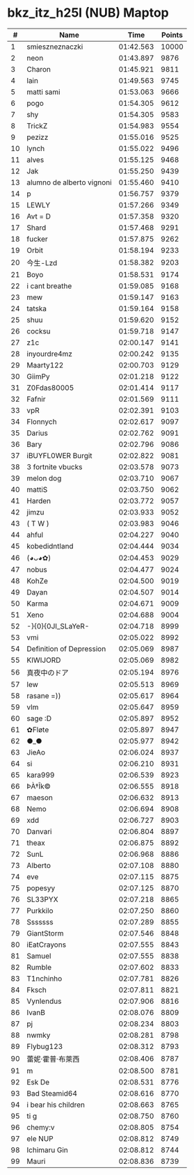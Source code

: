 # bkz_itz_h25l (NUB) Maptop

|  # | Name | Time | Points |
|-------------- | -------------- | -------------- | -------------- | 
| 1 | smieszneznaczki | 01:42.563 | 10000 | 
| 2 | neon | 01:43.897 | 9876 | 
| 3 | Charon | 01:45.921 | 9811 | 
| 4 | lain | 01:49.563 | 9745 | 
| 5 | matti sami | 01:53.063 | 9666 | 
| 6 | pogo | 01:54.305 | 9612 | 
| 7 | shy | 01:54.305 | 9583 | 
| 8 | TrickZ | 01:54.983 | 9554 | 
| 9 | pezizz | 01:55.016 | 9525 | 
| 10 | lynch | 01:55.022 | 9496 | 
| 11 | alves | 01:55.125 | 9468 | 
| 12 | Jak | 01:55.250 | 9439 | 
| 13 | alumno de alberto vignoni | 01:55.460 | 9410 | 
| 14 | p | 01:56.757 | 9379 | 
| 15 | LEWLY | 01:57.266 | 9349 | 
| 16 | Avt = D | 01:57.358 | 9320 | 
| 17 | Shard | 01:57.468 | 9291 | 
| 18 | fucker | 01:57.875 | 9262 | 
| 19 | Orbit | 01:58.194 | 9233 | 
| 20 | 今生-Lzd | 01:58.382 | 9203 | 
| 21 | Boyo | 01:58.531 | 9174 | 
| 22 | i cant breathe | 01:59.085 | 9168 | 
| 23 | mew | 01:59.147 | 9163 | 
| 24 | tatska | 01:59.164 | 9158 | 
| 25 | shuu | 01:59.620 | 9152 | 
| 26 | cocksu | 01:59.718 | 9147 | 
| 27 | z1c | 02:00.147 | 9141 | 
| 28 | inyourdre4mz | 02:00.242 | 9135 | 
| 29 | Maarty122 | 02:00.703 | 9129 | 
| 30 | GiimPy | 02:01.218 | 9122 | 
| 31 | Z0Fdas80005 | 02:01.414 | 9117 | 
| 32 | Fafnir | 02:01.569 | 9111 | 
| 33 | vpR | 02:02.391 | 9103 | 
| 34 | Flonnych | 02:02.617 | 9097 | 
| 35 | Darius | 02:02.762 | 9091 | 
| 36 | Bary | 02:02.796 | 9086 | 
| 37 | iBUYFL0WER Burgit | 02:02.822 | 9081 | 
| 38 | 3 fortnite vbucks | 02:03.578 | 9073 | 
| 39 | melon dog | 02:03.710 | 9067 | 
| 40 | mattiS | 02:03.750 | 9062 | 
| 41 | Harden | 02:03.772 | 9057 | 
| 42 | jimzu | 02:03.933 | 9052 | 
| 43 | ( T W ) | 02:03.983 | 9046 | 
| 44 | ahful | 02:04.227 | 9040 | 
| 45 | kobedidntland | 02:04.444 | 9034 | 
| 46 | (◕ᴗ◕✿) | 02:04.453 | 9029 | 
| 47 | nobus | 02:04.477 | 9024 | 
| 48 | KohZe | 02:04.500 | 9019 | 
| 49 | Dayan | 02:04.507 | 9014 | 
| 50 | Karma | 02:04.671 | 9009 | 
| 51 | Xeno | 02:04.688 | 9004 | 
| 52 | -}{0}{0JI_SLaYeR- | 02:04.718 | 8999 | 
| 53 | vmi | 02:05.022 | 8992 | 
| 54 | Definition of Depression | 02:05.069 | 8987 | 
| 55 | KIWIJORD | 02:05.069 | 8982 | 
| 56 | 真夜中のドア | 02:05.194 | 8976 | 
| 57 | lew | 02:05.513 | 8969 | 
| 58 | rasane =)) | 02:05.617 | 8964 | 
| 59 | vlm | 02:05.647 | 8959 | 
| 60 | sage :D | 02:05.897 | 8952 | 
| 61 | ✿Fløte | 02:05.897 | 8947 | 
| 62 | ●_● | 02:05.977 | 8942 | 
| 63 | JieAo | 02:06.024 | 8937 | 
| 64 | si | 02:06.210 | 8931 | 
| 65 | kara999 | 02:06.539 | 8923 | 
| 66 | ÞÀ†Îk© | 02:06.555 | 8918 | 
| 67 | maeson | 02:06.632 | 8913 | 
| 68 | Nemo | 02:06.694 | 8908 | 
| 69 | xdd | 02:06.727 | 8903 | 
| 70 | Danvari | 02:06.804 | 8897 | 
| 71 | theax | 02:06.875 | 8892 | 
| 72 | SunL | 02:06.968 | 8886 | 
| 73 | Alberto | 02:07.108 | 8880 | 
| 74 | eve | 02:07.115 | 8875 | 
| 75 | popesyy | 02:07.125 | 8870 | 
| 76 | SL33PYX | 02:07.218 | 8865 | 
| 77 | Purkkilo | 02:07.250 | 8860 | 
| 78 | Sssssss | 02:07.289 | 8855 | 
| 79 | GiantStorm | 02:07.546 | 8848 | 
| 80 | iEatCrayons | 02:07.555 | 8843 | 
| 81 | Samuel | 02:07.555 | 8838 | 
| 82 | Rumble | 02:07.602 | 8833 | 
| 83 | T1nchinho | 02:07.781 | 8826 | 
| 84 | Fksch | 02:07.811 | 8821 | 
| 85 | Vynlendus | 02:07.906 | 8816 | 
| 86 | IvanB | 02:08.076 | 8809 | 
| 87 | pj | 02:08.234 | 8803 | 
| 88 | nwmky | 02:08.281 | 8798 | 
| 89 | Flybug123 | 02:08.312 | 8793 | 
| 90 | 蕾妮·霍普·布萊西 | 02:08.406 | 8787 | 
| 91 | m | 02:08.500 | 8781 | 
| 92 | Esk De | 02:08.531 | 8776 | 
| 93 | Bad Steamid64 | 02:08.616 | 8770 | 
| 94 | i bear his children | 02:08.663 | 8765 | 
| 95 | ti g | 02:08.750 | 8760 | 
| 96 | chemy:v | 02:08.805 | 8754 | 
| 97 | ele NUP | 02:08.812 | 8749 | 
| 98 | Ichimaru Gin | 02:08.812 | 8744 | 
| 99 | Mauri | 02:08.836 | 8739 | 

